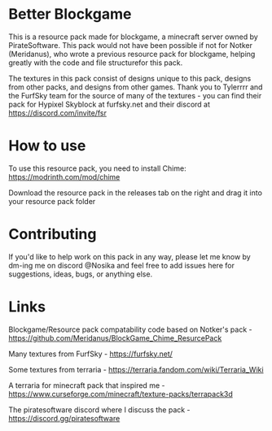 # Better Blockgame

This is a resource pack made for blockgame, a minecraft server owned by PirateSoftware. This pack would not have been possible if not for Notker (Meridanus), who wrote a previous resource pack for blockgame, helping greatly with the code and file structurefor this pack. 

The textures in this pack consist of designs unique to this pack, designs from other packs, and designs from other games. Thank you to Tylerrrr and the FurfSky team for the source of many of the textures - you can find their pack for Hypixel Skyblock at furfsky.net and their discord at https://discord.com/invite/fsr

# How to use

To use this resource pack, you need to install Chime:
https://modrinth.com/mod/chime

Download the resource pack in the releases tab on the right and drag it into your resource pack folder

# Contributing

If you'd like to help work on this pack in any way, please let me know by dm-ing me on discord @Nosika and feel free to add issues here for suggestions, ideas, bugs, or anything else.

# Links

Blockgame/Resource pack compatability code based on Notker's pack - https://github.com/Meridanus/BlockGame_Chime_ResurcePack

Many textures from FurfSky - https://furfsky.net/

Some textures from terraria - https://terraria.fandom.com/wiki/Terraria_Wiki

A terraria for minecraft pack that inspired me - https://www.curseforge.com/minecraft/texture-packs/terrapack3d

The piratesoftware discord where I discuss the pack - https://discord.gg/piratesoftware
